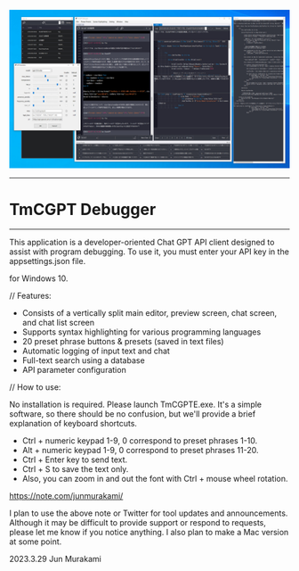 ![Screenshot](./docs/images/screenshot_v01.jpg)

------------------------

# TmCGPT Debugger

------------------------

This application is a developer-oriented Chat GPT API client designed to assist with program debugging. To use it, you must enter your API key in the appsettings.json file.

for Windows 10.

// Features:

- Consists of a vertically split main editor, preview screen, chat screen, and chat list screen
- Supports syntax highlighting for various programming languages
- 20 preset phrase buttons & presets (saved in text files)
- Automatic logging of input text and chat
- Full-text search using a database
- API parameter configuration


// How to use:

No installation is required. Please launch TmCGPTE.exe.
It's a simple software, so there should be no confusion, but we'll provide a brief explanation of keyboard shortcuts.

- Ctrl + numeric keypad 1-9, 0 correspond to preset phrases 1-10.
- Alt + numeric keypad 1-9, 0 correspond to preset phrases 11-20.
- Ctrl + Enter key to send text.
- Ctrl + S to save the text only.
- Also, you can zoom in and out the font with Ctrl + mouse wheel rotation.



https://note.com/junmurakami/

I plan to use the above note or Twitter for tool updates and announcements. Although it may be difficult to provide support or respond to requests, please let me know if you notice anything. I also plan to make a Mac version at some point.

2023.3.29 Jun Murakami